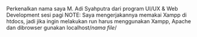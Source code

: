 Perkenalkan nama saya M. Adi Syahputra dari program UI/UX & Web Development sesi pagi
NOTE: Saya mengerjakannya memakai Xampp di htdocs, jadi jika ingin melakukan run harus menggunakan Xampp, Apache dan dibrowser gunakan localhost/*nama file*/
